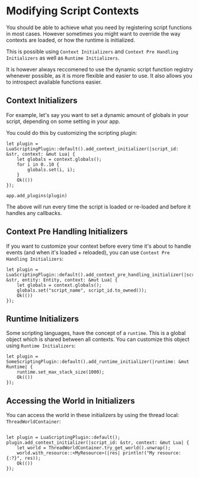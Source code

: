 # Modifying Script Contexts

You should be able to achieve what you need by registering script functions in most cases. However sometimes you might want to override the way contexts are loaded, or how the runtime is initialized.

This is possible using `Context Initializers` and `Context Pre Handling Initializers` as well as `Runtime Initializers`.

It is however always reccomened to use the dynamic script function registry whenever possible, as it is more flexible and easier to use. It also allows you to introspect available functions easier.

## Context Initializers

For example, let's say you want to set a dynamic amount of globals in your script, depending on some setting in your app.

You could do this by customizing the scripting plugin:
```rust,ignore
let plugin = LuaScriptingPlugin::default().add_context_initializer(|script_id: &str, context: &mut Lua| {
    let globals = context.globals();
    for i in 0..10 {
        globals.set(i, i);
    }
    Ok(())
});

app.add_plugins(plugin)
```

The above will run every time the script is loaded or re-loaded and before it handles any callbacks.

## Context Pre Handling Initializers

If you want to customize your context before every time it's about to handle events (and when it's loaded + reloaded), you can use `Context Pre Handling Initializers`:
```rust,ignore
let plugin = LuaScriptingPlugin::default().add_context_pre_handling_initializer(|script_id: &str, entity: Entity, context: &mut Lua| {
    let globals = context.globals();
    globals.set("script_name", script_id.to_owned());
    Ok(())
});
```
## Runtime Initializers

Some scripting languages, have the concept of a `runtime`. This is a global object which is shared between all contexts. You can customize this object using `Runtime Initializers`:
```rust,ignore
let plugin = SomeScriptingPlugin::default().add_runtime_initializer(|runtime: &mut Runtime| {
    runtime.set_max_stack_size(1000);
    Ok(())
});
```

## Accessing the World in Initializers

You can access the world in these initializers by using the thread local: `ThreadWorldContainer`:
```rust,ignore

let plugin = LuaScriptingPlugin::default();
plugin.add_context_initializer(|script_id: &str, context: &mut Lua| {
    let world = ThreadWorldContainer.try_get_world().unwrap();
    world.with_resource::<MyResource>(|res| println!("My resource: {:?}", res));
    Ok(())
});
```